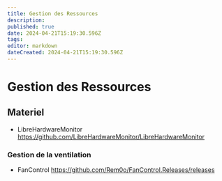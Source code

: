 ```yaml
---
title: Gestion des Ressources
description: 
published: true
date: 2024-04-21T15:19:30.596Z
tags: 
editor: markdown
dateCreated: 2024-04-21T15:19:30.596Z
---
```


# Gestion des Ressources

## Materiel

- LibreHardwareMonitor <https://github.com/LibreHardwareMonitor/LibreHardwareMonitor>

### Gestion de la ventilation

- FanControl <https://github.com/Rem0o/FanControl.Releases/releases>
